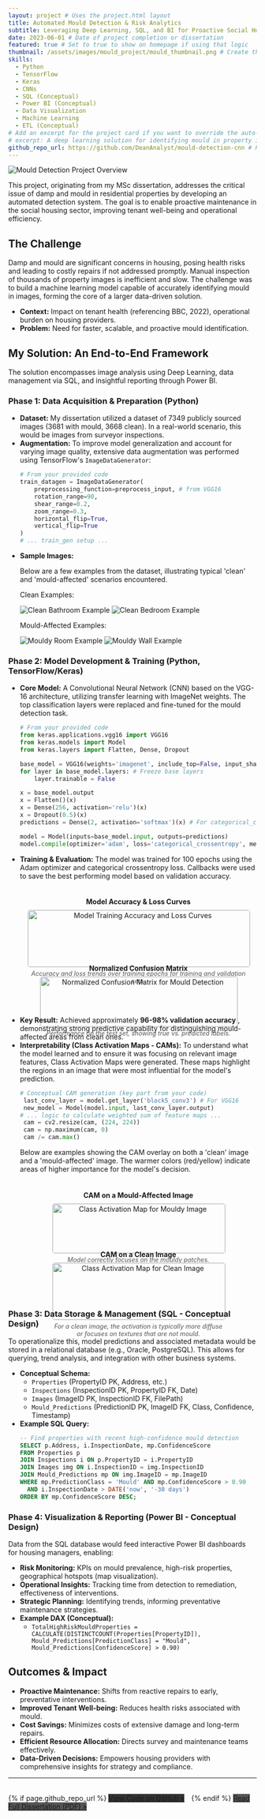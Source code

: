 ```yaml
---
layout: project # Uses the project.html layout
title: Automated Mould Detection & Risk Analytics
subtitle: Leveraging Deep Learning, SQL, and BI for Proactive Social Housing Management
date: 2023-06-01 # Date of project completion or dissertation
featured: true # Set to true to show on homepage if using that logic
thumbnail: /assets/images/mould_project/mould_thumbnail.png # Create this image!
skills:
  - Python
  - TensorFlow
  - Keras
  - CNNs
  - SQL (Conceptual)
  - Power BI (Conceptual)
  - Data Visualization
  - Machine Learning
  - ETL (Conceptual)
# Add an excerpt for the project card if you want to override the auto-generated one
# excerpt: A deep learning solution for identifying mould in property images, with SQL & Power BI integration.
github_repo_url: https://github.com/DeanAnalyst/mould-detection-cnn # Replace with your actual repo URL
---
```


<!-- Main image for the project page (optional) -->
<img src="/assets/images/mould_project/mould_hero_image.png" alt="Mould Detection Project Overview" class="project-main-image">

This project, originating from my MSc dissertation, addresses the critical issue of damp and mould in residential properties by developing an automated detection system. The goal is to enable proactive maintenance in the social housing sector, improving tenant well-being and operational efficiency.

## The Challenge

Damp and mould are significant concerns in housing, posing health risks and leading to costly repairs if not addressed promptly. Manual inspection of thousands of property images is inefficient and slow. The challenge was to build a machine learning model capable of accurately identifying mould in images, forming the core of a larger data-driven solution.

- **Context:** Impact on tenant health (referencing BBC, 2022), operational burden on housing providers.
- **Problem:** Need for faster, scalable, and proactive mould identification.

## My Solution: An End-to-End Framework

The solution encompasses image analysis using Deep Learning, data management via SQL, and insightful reporting through Power BI.

### Phase 1: Data Acquisition & Preparation (Python)

- **Dataset:** My dissertation utilized a dataset of 7349 publicly sourced images (3681 with mould, 3668 clean). In a real-world scenario, this would be images from surveyor inspections.
- **Augmentation:** To improve model generalization and account for varying image quality, extensive data augmentation was performed using TensorFlow's `ImageDataGenerator`:
  ```python
  # From your provided code
  train_datagen = ImageDataGenerator(
      preprocessing_function=preprocess_input, # from VGG16
      rotation_range=90,
      shear_range=0.2,
      zoom_range=0.3,
      horizontal_flip=True,
      vertical_flip=True
  )
  # ... train_gen setup ...
  ```

* **Sample Images:**
  <p>Below are a few examples from the dataset, illustrating typical 'clean' and 'mould-affected' scenarios encountered.</p>
  <div class="project-image-gallery">
      <div class="gallery-row">
          <div class="gallery-column">
              <p class="column-title">Clean Examples:</p>
              <img src="{{ '/assets/images/mould_project/clean_bathroom_ex.jpeg' | relative_url }}" alt="Clean Bathroom Example">
              <img src="{{ '/assets/images/mould_project/clean_bedroom_ex.jpeg' | relative_url }}" alt="Clean Bedroom Example">
          </div>
          <div class="gallery-column">
              <p class="column-title">Mould-Affected Examples:</p>
              <img src="{{ '/assets/images/mould_project/mould_room_ex.jpeg' | relative_url }}" alt="Mouldy Room Example">
              <img src="{{ '/assets/images/mould_project/mould_wall_ex.jpeg' | relative_url }}" alt="Mouldy Wall Example">
          </div>
      </div>
  </div>

### Phase 2: Model Development & Training (Python, TensorFlow/Keras)

- **Core Model:** A Convolutional Neural Network (CNN) based on the VGG-16 architecture, utilizing transfer learning with ImageNet weights. The top classification layers were replaced and fine-tuned for the mould detection task.

  ```python
  # From your provided code
  from keras.applications.vgg16 import VGG16
  from keras.models import Model
  from keras.layers import Flatten, Dense, Dropout

  base_model = VGG16(weights='imagenet', include_top=False, input_shape=(224, 224, 3))
  for layer in base_model.layers: # Freeze base layers
      layer.trainable = False

  x = base_model.output
  x = Flatten()(x)
  x = Dense(256, activation='relu')(x)
  x = Dropout(0.5)(x)
  predictions = Dense(2, activation='softmax')(x) # For categorical_crossentropy

  model = Model(inputs=base_model.input, outputs=predictions)
  model.compile(optimizer='adam', loss='categorical_crossentropy', metrics=['accuracy'])
  ```

* **Training & Evaluation:** The model was trained for 100 epochs using the Adam optimizer and categorical crossentropy loss. Callbacks were used to save the best performing model based on validation accuracy.
  <div class="training-plots" style="display: flex; flex-wrap: wrap; gap: 20px; margin-top: 1rem; margin-bottom: 1.5rem; justify-content: space-around;">
      <div class="plot-container" style="flex: 1; min-width: 300px; max-width: 450px; text-align: center;">
          <h4 style="margin-bottom: 0.5rem;">Model Accuracy & Loss Curves</h4>
          <img src="{{ '/assets/images/mould_project/accuracy_plot.png' | relative_url }}" alt="Model Training Accuracy and Loss Curves" style="width:100%; border:1px solid #ddd; border-radius: 5px;">
          <p style="font-size:0.9em; color: #555; margin-top:5px;"><em>Accuracy and loss trends over training epochs for training and validation sets.</em></p>
      </div>
      <div class="plot-container" style="flex: 1; min-width: 300px; max-width: 400px; text-align: center;">
          <h4 style="margin-bottom: 0.5rem;">Normalized Confusion Matrix</h4>
          <img src="{{ '/assets/images/mould_project/confusion_matrix.png' | relative_url }}" alt="Normalized Confusion Matrix for Mould Detection" style="width:100%; border:1px solid #ddd; border-radius: 5px;">
          <p style="font-size:0.9em; color: #555; margin-top:5px;"><em>Performance on the test set, showing true vs. predicted labels.</em></p>
      </div>
  </div>
* **Key Result:** Achieved approximately **96-98% validation accuracy** , demonstrating strong predictive capability for distinguishing mould-affected areas from clean ones.
* **Interpretability (Class Activation Maps - CAMs):** To understand what the model learned and to ensure it was focusing on relevant image features, Class Activation Maps were generated. These maps highlight the regions in an image that were most influential for the model's prediction.
  ```python
  # Conceptual CAM generation (key part from your code)
   last_conv_layer = model.get_layer('block5_conv3') # For VGG16
   new_model = Model(model.input, last_conv_layer.output)
  # ... logic to calculate weighted sum of feature maps ...
   cam = cv2.resize(cam, (224, 224))
   cam = np.maximum(cam, 0)
   cam /= cam.max()
  ```
  <p>Below are examples showing the CAM overlay on both a 'clean' image and a 'mould-affected' image. The warmer colors (red/yellow) indicate areas of higher importance for the model's decision.</p>
  <div class="cam-examples" style="display: flex; flex-wrap: wrap; gap: 20px; margin-top: 1rem; margin-bottom: 1.5rem; justify-content: space-around;">
      <div class="cam-container" style="flex: 1; min-width: 250px; max-width: 350px; text-align: center;">
          <h4 style="margin-bottom: 0.5rem;">CAM on a Mould-Affected Image</h4>
          <img src="{{ '/assets/images/mould_project/CAM_mould1.png' | relative_url }}" alt="Class Activation Map for Mouldy Image" style="width:100%; border:1px solid #ddd; border-radius: 5px;">
          <p style="font-size:0.9em; color: #555; margin-top:5px;"><em>Model correctly focuses on the mouldy patches.</em></p>
      </div>
      <div class="cam-container" style="flex: 1; min-width: 250px; max-width: 350px; text-align: center;">
          <h4 style="margin-bottom: 0.5rem;">CAM on a Clean Image</h4>
          <img src="{{ '/assets/images/mould_project/CAM_clean1.png' | relative_url }}" alt="Class Activation Map for Clean Image" style="width:100%; border:1px solid #ddd; border-radius: 5px;">
          <p style="font-size:0.9em; color: #555; margin-top:5px;"><em>For a clean image, the activation is typically more diffuse or focuses on textures that are not mould.</em></p>
      </div>
  </div>

### Phase 3: Data Storage & Management (SQL - Conceptual Design)

To operationalize this, model predictions and associated metadata would be stored in a relational database (e.g., Oracle, PostgreSQL). This allows for querying, trend analysis, and integration with other business systems.

- **Conceptual Schema:**
  - `Properties` (PropertyID PK, Address, etc.)
  - `Inspections` (InspectionID PK, PropertyID FK, Date)
  - `Images` (ImageID PK, InspectionID FK, FilePath)
  - `Mould_Predictions` (PredictionID PK, ImageID FK, Class, Confidence, Timestamp)
- **Example SQL Query:**
  ```sql
  -- Find properties with recent high-confidence mould detection
  SELECT p.Address, i.InspectionDate, mp.ConfidenceScore
  FROM Properties p
  JOIN Inspections i ON p.PropertyID = i.PropertyID
  JOIN Images img ON i.InspectionID = img.InspectionID
  JOIN Mould_Predictions mp ON img.ImageID = mp.ImageID
  WHERE mp.PredictionClass = 'Mould' AND mp.ConfidenceScore > 0.90
    AND i.InspectionDate > DATE('now', '-30 days')
  ORDER BY mp.ConfidenceScore DESC;
  ```

### Phase 4: Visualization & Reporting (Power BI - Conceptual Design)

Data from the SQL database would feed interactive Power BI dashboards for housing managers, enabling:

- **Risk Monitoring:** KPIs on mould prevalence, high-risk properties, geographical hotspots (map visualization).
- **Operational Insights:** Tracking time from detection to remediation, effectiveness of interventions.
- **Strategic Planning:** Identifying trends, informing preventative maintenance strategies.
- **Example DAX (Conceptual):**
  - `TotalHighRiskMouldProperties = CALCULATE(DISTINCTCOUNT(Properties[PropertyID]), Mould_Predictions[PredictionClass] = "Mould", Mould_Predictions[ConfidenceScore] > 0.90)`
  <!-- - **Visual Concept:**
  - (Embed a mockup image of the Power BI dashboard: `![Power BI Mockup](/assets/images/mould_project/powerbi_mockup.png)`). If no mockup, describe key visuals. -->

## Outcomes & Impact

- **Proactive Maintenance:** Shifts from reactive repairs to early, preventative interventions.
- **Improved Tenant Well-being:** Reduces health risks associated with mould.
- **Cost Savings:** Minimizes costs of extensive damage and long-term repairs.
- **Efficient Resource Allocation:** Directs survey and maintenance teams effectively.
- **Data-Driven Decisions:** Empowers housing providers with comprehensive insights for strategy and compliance.

---

<p style="margin-top: 2rem;">
    {% if page.github_repo_url %}
        <a href="{{ page.github_repo_url }}" class="btn-primary" target="_blank" rel="noopener noreferrer" style="margin-right:10px; background-color:#333;">View Code on GitHub »</a>
    {% endif %}
    <a href="{{ '/assets/docs/UP2091348_Dissertation.pdf' | relative_url }}" class="btn-primary" target="_blank" rel="noopener noreferrer" style="background-color:#555;">Read Full Dissertation (PDF) »</a>
</p>
